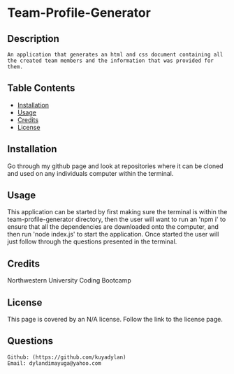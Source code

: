 
  
  
  # Team-Profile-Generator

  ## Description
    An application that generates an html and css document containing all the created team members and the information that was provided for them.
    
  ## Table Contents
  
  - [Installation](#installation)
  - [Usage](#usage)
  - [Credits](#credits)
  - [License](#license)
  
  ## Installation
  Go through my github page and look at repositories where it can be cloned and used on any individuals computer within the terminal.
  
  ## Usage
  This application can be started by first making sure the terminal is within the team-profile-generator directory, then the user will want to run an 'npm i' to ensure that all the dependencies are downloaded onto the computer, and then run 'node index.js' to start the application. Once started the user will just follow through the questions presented in the terminal.

  ## Credits
  Northwestern University Coding Bootcamp

  ## License
  This page is covered by an N/A license. Follow the link to the license page.
  
  

  ## Questions
    Github: (https://github.com/kuyadylan)
    Email: dylandimayuga@yahoo.com
